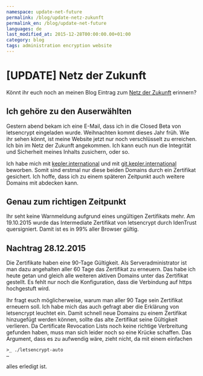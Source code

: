 ```yaml
---
namespace: update-net-future
permalink: /blog/update-netz-zukunft
permalink_en: /blog/update-net-future
languages: de
last_modified_at: 2015-12-28T00:00:00.00+01:00
category: blog
tags: administration encryption website
---
```


# [UPDATE] Netz der Zukunft

Könnt ihr euch noch an meinen Blog Eintrag zum [Netz der Zukunft][net-future] erinnern?

[net-future]: /blog/netz-zukunft

## Ich gehöre zu den Auserwählten

Gestern abend bekam ich eine E-Mail, dass ich in die Closed Beta von letsencrypt eingeladen wurde.
Weihnachten kommt dieses Jahr früh.
Wie ihr sehen könnt, ist meine Website jetzt nur noch verschlüsselt zu erreichen.
Ich bin im Netz der Zukunft angekommen.
Ich kann euch nun die Integrität und Sicherheit meines Inhalts zusichern, oder so.

Ich habe mich mit [kepler.international][kepler] und mit [git.kepler.international][git] beworben.
Somit sind erstmal nur diese beiden Domains durch ein Zertifikat gesichert.
Ich hoffe, dass ich zu einem späteren Zeitpunkt auch weitere Domains mit abdecken kann.

[kepler]: https://kepler.international
[git]: https://git.kepler.international

## Genau zum richtigen Zeitpunkt

Ihr seht keine Warnmeldung aufgrund eines ungültigen Zertifikats mehr.
Am 19.10.2015 wurde das Intermediate Zertifikat von letsencrypt durch IdenTrust quersigniert.
Damit ist es in 99% aller Browser gültig.

## Nachtrag 28.12.2015

Die Zertifikate haben eine 90-Tage Gültigkeit.
Als Serveradministrator ist man dazu angehalten aller 60 Tage das Zertifikat zu erneuern.
Das habe ich heute getan und gleich alle weiteren aktiven Domains unter das Zertifikat gestellt.
Es fehlt nur noch die Konfiguration, dass die Verbindung auf https hochgestuft wird.

Ihr fragt euch möglicherweise, warum man aller 90 Tage sein Zertifikat erneuern soll.
Ich habe mich das auch gefragt aber die Erklärung von letsencrypt leuchtet ein.
Damit schnell neue Domains zu einem Zertifikat hinzugefügt werden können, sollte das alte Zertifikat seine Gültigkeit verlieren.
Da Certificate Revocation Lists noch keine richtige Verbreitung gefunden haben, muss man sich leider noch so eine Krücke schaffen.
Das Argument, dass es zu aufwendig wäre, zieht nicht, da mit einem einfachen

```ShellSession
>_ ./letsencrypt-auto
…
```

alles erledigt ist.
